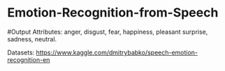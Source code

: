 # Emotion-Recognition-from-Speech
#Output Attributes:
anger,
disgust,
fear,
happiness,
pleasant surprise,
sadness,
neutral.



Datasets: https://www.kaggle.com/dmitrybabko/speech-emotion-recognition-en
